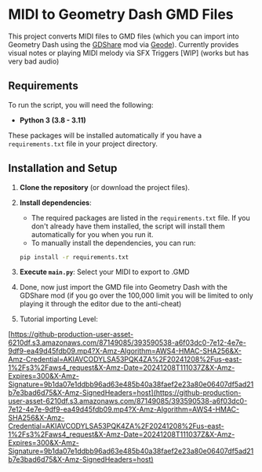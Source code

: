 # MIDI to Geometry Dash GMD Files

This project converts MIDI files to GMD files (which you can import into Geometry Dash using the [GDShare](https://github.com/HJfod/GDShare) mod via [Geode](https://github.com/geode-sdk/geode)).
Currently provides visual notes or playing MIDI melody via SFX Triggers [WIP] (works but has very bad audio)

## Requirements

To run the script, you will need the following:

- **Python 3 (3.8 - 3.11)**

These packages will be installed automatically if you have a `requirements.txt` file in your project directory.

## Installation and Setup

1. **Clone the repository** (or download the project files).
   
2. **Install dependencies**: 
   - The required packages are listed in the `requirements.txt` file. If you don't already have them installed, the script will install them automatically for you when you run it.
   - To manually install the dependencies, you can run:

   ```bash
   pip install -r requirements.txt

3. **Execute `main.py`**: Select your MIDI to export to .GMD

4. Done, now just import the GMD file into Geometry Dash with the GDShare mod (if you go over the 100,000 limit you will be limited to only playing it through the editor due to the anti-cheat)

5. Tutorial importing Level: 

[https://github-production-user-asset-6210df.s3.amazonaws.com/87149085/393590538-a6f03dc0-7e12-4e7e-9df9-ea49d45fdb09.mp4?X-Amz-Algorithm=AWS4-HMAC-SHA256&X-Amz-Credential=AKIAVCODYLSA53PQK4ZA%2F20241208%2Fus-east-1%2Fs3%2Faws4_request&X-Amz-Date=20241208T111037Z&X-Amz-Expires=300&X-Amz-Signature=9b1da07e1ddbb96ad63e485b40a38faef2e23a80e06407df5ad21b7e3bad6d75&X-Amz-SignedHeaders=host](https://github-production-user-asset-6210df.s3.amazonaws.com/87149085/393590538-a6f03dc0-7e12-4e7e-9df9-ea49d45fdb09.mp4?X-Amz-Algorithm=AWS4-HMAC-SHA256&X-Amz-Credential=AKIAVCODYLSA53PQK4ZA%2F20241208%2Fus-east-1%2Fs3%2Faws4_request&X-Amz-Date=20241208T111037Z&X-Amz-Expires=300&X-Amz-Signature=9b1da07e1ddbb96ad63e485b40a38faef2e23a80e06407df5ad21b7e3bad6d75&X-Amz-SignedHeaders=host)
